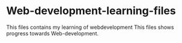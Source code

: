 # Web-development-learning-files
This files contains my learning of webdevelopment
This files shows progress towards Web-development.
